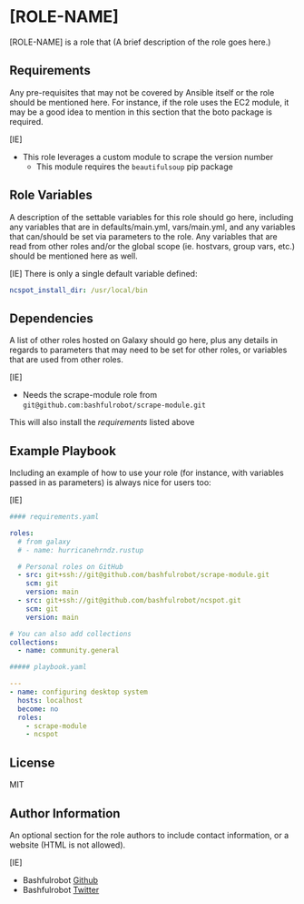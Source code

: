 [ROLE-NAME]
=========

[ROLE-NAME] is a role that (A brief description of the role goes here.)

Requirements
------------

Any pre-requisites that may not be covered by Ansible itself or the role should be mentioned here. For instance, if the role uses the EC2 module, it may be a good idea to mention in this section that the boto package is required.

[IE]

* This role leverages a custom module to scrape the version number
    * This module requires the `beautifulsoup` pip package

Role Variables
--------------

A description of the settable variables for this role should go here, including any variables that are in defaults/main.yml, vars/main.yml, and any variables that can/should be set via parameters to the role. Any variables that are read from other roles and/or the global scope (ie. hostvars, group vars, etc.) should be mentioned here as well.

[IE]
There is only a single default variable defined:

```yaml
ncspot_install_dir: /usr/local/bin
```

Dependencies
------------

A list of other roles hosted on Galaxy should go here, plus any details in regards to parameters that may need to be set for other roles, or variables that are used from other roles.

[IE]

* Needs the scrape-module role from `git@github.com:bashfulrobot/scrape-module.git`

This will also install the *requirements* listed above

Example Playbook
----------------

Including an example of how to use your role (for instance, with variables passed in as parameters) is always nice for users too:

[IE]

```yaml
#### requirements.yaml

roles:
  # from galaxy
  # - name: hurricanehrndz.rustup

  # Personal roles on GitHub
  - src: git+ssh://git@github.com/bashfulrobot/scrape-module.git
    scm: git
    version: main
  - src: git+ssh://git@github.com/bashfulrobot/ncspot.git
    scm: git
    version: main

# You can also add collections
collections:
  - name: community.general

```

```yaml
##### playbook.yaml

---
- name: configuring desktop system
  hosts: localhost
  become: no
  roles:
    - scrape-module
    - ncspot

```

License
-------

MIT

Author Information
------------------

An optional section for the role authors to include contact information, or a website (HTML is not allowed).

[IE]

* Bashfulrobot [Github](https://github.com/bashfulrobot)
* Bashfulrobot [Twitter](https://twitter.com/bashfulrobot)
